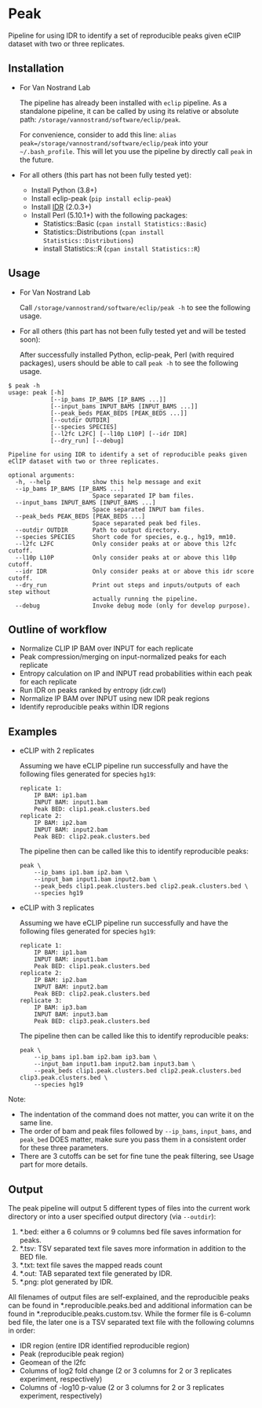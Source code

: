 # Peak

Pipeline for using IDR to identify a set of reproducible peaks given eClIP dataset with two or three replicates.

## Installation
- For Van Nostrand Lab

    The pipeline has already been installed with `eclip` pipeline. As a standalone pipeline, 
    it can be called by using its relative or absolute path: 
    `/storage/vannostrand/software/eclip/peak`. 
  
    For convenience, consider to add this line: 
    `alias peak=/storage/vannostrand/software/eclip/peak` into your `~/.bash_profile`. This 
    will let you use the pipeline by directly call `peak` in the future.


- For all others (this part has not been fully tested yet):
    - Install Python (3.8+)
    - Install eclip-peak (`pip install eclip-peak`)
    - Install [IDR](https://github.com/nboley/idr) (2.0.3+)
    - Install Perl (5.10.1+) with the following packages:
        - Statistics::Basic (`cpan install Statistics::Basic`)
        - Statistics::Distributions (`cpan install Statistics::Distributions`)
        - install Statistics::R (`cpan install Statistics::R`)
    
## Usage
- For Van Nostrand Lab
  
    Call `/storage/vannostrand/software/eclip/peak -h` to see the following usage. 


- For all others (this part has not been fully tested yet and will be tested soon):

    After successfully installed Python, eclip-peak, Perl (with required packages), 
    users should be able to call `peak -h` to see the following usage. 
  
```shell
$ peak -h
usage: peak [-h] 
            [--ip_bams IP_BAMS [IP_BAMS ...]] 
            [--input_bams INPUT_BAMS [INPUT_BAMS ...]] 
            [--peak_beds PEAK_BEDS [PEAK_BEDS ...]] 
            [--outdir OUTDIR] 
            [--species SPECIES] 
            [--l2fc L2FC] [--l10p L10P] [--idr IDR] 
            [--dry_run] [--debug]

Pipeline for using IDR to identify a set of reproducible peaks given eClIP dataset with two or three replicates.

optional arguments:
  -h, --help            show this help message and exit
  --ip_bams IP_BAMS [IP_BAMS ...]
                        Space separated IP bam files.
  --input_bams INPUT_BAMS [INPUT_BAMS ...]
                        Space separated INPUT bam files.
  --peak_beds PEAK_BEDS [PEAK_BEDS ...]
                        Space separated peak bed files.
  --outdir OUTDIR       Path to output directory.
  --species SPECIES     Short code for species, e.g., hg19, mm10.
  --l2fc L2FC           Only consider peaks at or above this l2fc cutoff.
  --l10p L10P           Only consider peaks at or above this l10p cutoff.
  --idr IDR             Only consider peaks at or above this idr score cutoff.
  --dry_run             Print out steps and inputs/outputs of each step without 
                        actually running the pipeline.
  --debug               Invoke debug mode (only for develop purpose).

```
  
## Outline of workflow
 - Normalize CLIP IP BAM over INPUT for each replicate
 - Peak compression/merging on input-normalized peaks for each replicate
 - Entropy calculation on IP and INPUT read probabilities within each peak for each replicate
 - Run IDR on peaks ranked by entropy (idr.cwl)
 - Normalize IP BAM over INPUT using new IDR peak regions
 - Identify reproducible peaks within IDR regions

## Examples

- eCLIP with 2 replicates
    
    Assuming we have eCLIP pipeline run successfully and have the following files generated 
    for species `hg19`:
    ```
    replicate 1:
        IP BAM: ip1.bam
        INPUT BAM: input1.bam
        Peak BED: clip1.peak.clusters.bed
    replicate 2:
        IP BAM: ip2.bam
        INPUT BAM: input2.bam
        Peak BED: clip2.peak.clusters.bed
    ```
  
    The pipeline then can be called like this to identify reproducible peaks:
    ```shell
    peak \
        --ip_bams ip1.bam ip2.bam \
        --input_bam input1.bam input2.bam \
        --peak_beds clip1.peak.clusters.bed clip2.peak.clusters.bed \
        --species hg19
    ```
  
- eCLIP with 3 replicates
    
    Assuming we have eCLIP pipeline run successfully and have the following files generated 
    for species `hg19`:
    ```
    replicate 1:
        IP BAM: ip1.bam
        INPUT BAM: input1.bam
        Peak BED: clip1.peak.clusters.bed
    replicate 2:
        IP BAM: ip2.bam
        INPUT BAM: input2.bam
        Peak BED: clip2.peak.clusters.bed
    replicate 3:
        IP BAM: ip3.bam
        INPUT BAM: input3.bam
        Peak BED: clip3.peak.clusters.bed
    ```
  
    The pipeline then can be called like this to identify reproducible peaks:
    ```shell
    peak \
        --ip_bams ip1.bam ip2.bam ip3.bam \
        --input_bam input1.bam input2.bam input3.bam \
        --peak_beds clip1.peak.clusters.bed clip2.peak.clusters.bed clip3.peak.clusters.bed \
        --species hg19
    ```
Note:

 - The indentation of the command does not matter, you can write it on the same line.
 - The order of bam and peak files followed by `--ip_bams`, `input_bams`, and `peak_bed` 
DOES matter, make sure you pass them in a consistent order for these three parameters.
 - There are 3 cutoffs can be set for fine tune the peak filtering, see Usage part for 
more details.
   
## Output
The peak pipeline will output 5 different types of files into the current work directory 
or into a user specified output directory (via `--outdir`):
1. *.bed: either a 6 columns or 9 columns bed file saves information for peaks.
2. *.tsv: TSV separated text file saves more information in addition to the BED file.
3. *.txt: text file saves the mapped reads count
4. *.out: TAB separated text file generated by IDR.
5. *.png: plot generated by IDR.

All filenames of output files are self-explained, and the reproducible peaks can be found in 
*.reproducible.peaks.bed and additional information can be found in *.reproducible.peaks.custom.tsv.
While the former file is 6-column bed file, the later one is a TSV separated text file with the 
following columns in order:
- IDR region (entire IDR identified reproducible region)
- Peak (reproducible peak region)
- Geomean of the l2fc
- Columns of log2 fold change (2 or 3 columns for 2 or 3 replicates experiment, respectively)
- Columns of -log10 p-value (2 or 3 columns for 2 or 3 replicates experiment, respectively)
